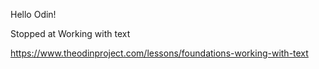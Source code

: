 Hello Odin! 

Stopped at Working with text

https://www.theodinproject.com/lessons/foundations-working-with-text